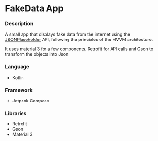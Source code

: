# FakeData App

### Description

A small app that displays fake data from the internet using the [JSONPlaceholder](https://jsonplaceholder.typicode.com/) API, following the principles of the MVVM architecture.

It uses material 3 for a few components. Retrofit for API calls and Gson to transform the objects into Json


### Language

- Kotlin

### Framework

- Jetpack Compose

### Libraries

- Retrofit
- Gson
- Material 3
